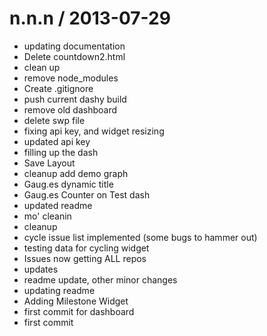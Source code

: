 
n.n.n / 2013-07-29 
==================

 * updating documentation
 * Delete countdown2.html
 * clean up
 * remove node_modules
 * Create .gitignore
 * push current dashy build
 * remove old dashboard
 * delete swp file
 * fixing api key, and widget resizing
 * updated api key
 * filling up the dash
 * Save Layout
 * cleanup add demo graph
 * Gaug.es dynamic title
 * Gaug.es Counter on Test dash
 * updated readme
 * mo' cleanin
 * cleanup
 * cycle issue list implemented (some bugs to hammer out)
 * testing data for cycling widget
 * Issues now getting ALL repos
 * updates
 * readme update, other minor changes
 * updating readme
 * Adding Milestone Widget
 * first commit for dashboard
 * first commit
